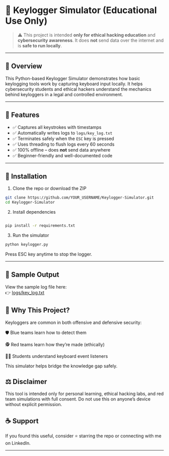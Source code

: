 # 🧠 Keylogger Simulator (Educational Use Only)

> ⚠️ This project is intended **only for ethical hacking education** and **cybersecurity awareness**. It does **not** send data over the internet and is **safe to run locally**.

---

## 📌 Overview

This Python-based Keylogger Simulator demonstrates how basic keylogging tools work by capturing keyboard input locally. It helps cybersecurity students and ethical hackers understand the mechanics behind keyloggers in a legal and controlled environment.

---

## 🚀 Features

- ✅ Captures all keystrokes with timestamps
- ✅ Automatically writes logs to `logs/key_log.txt`
- ✅ Terminates safely when the `ESC` key is pressed
- ✅ Uses threading to flush logs every 60 seconds
- ✅ 100% offline – does **not** send data anywhere
- ✅ Beginner-friendly and well-documented code

---

## 🔧 Installation

1. Clone the repo or download the ZIP
```bash
git clone https://github.com/YOUR_USERNAME/Keylogger-Simulator.git
cd Keylogger-Simulator
```
2. Install dependencies

```bash

pip install -r requirements.txt
```
3. Run the simulator

```bash
python keylogger.py
```
Press ESC key anytime to stop the logger.

---

## 📂 Sample Output

View the sample log file here:  
👉 [logs/key_log.txt](https://github.com/lvb05/Keylogger/blob/main/logs/key_logs.txt)


## 🧠 Why This Project?
Keyloggers are common in both offensive and defensive security:

🛡️ Blue teams learn how to detect them

🕵️ Red teams learn how they’re made (ethically)

🧑‍🎓 Students understand keyboard event listeners

This simulator helps bridge the knowledge gap safely.

## ⚖️ Disclaimer
This tool is intended only for personal learning, ethical hacking labs, and red team simulations with full consent.
Do not use this on anyone’s device without explicit permission.


## ☕ Support
If you found this useful, consider ⭐ starring the repo or connecting with me on LinkedIn.


---
